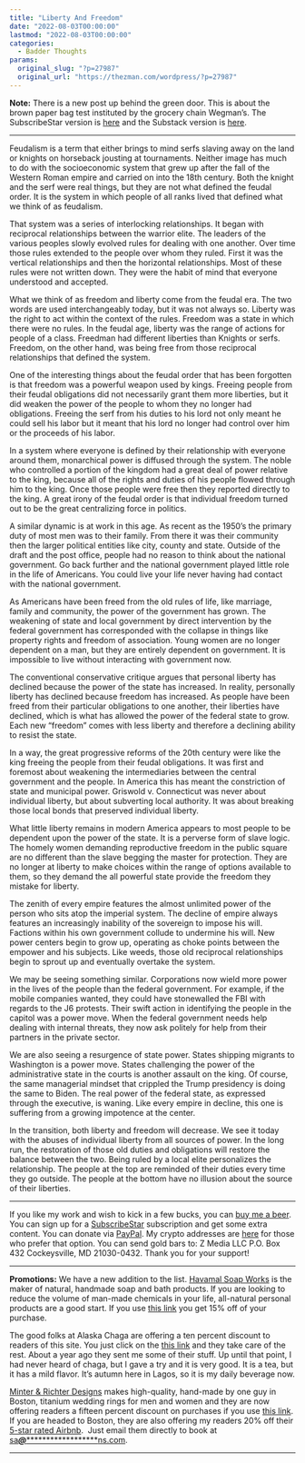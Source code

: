 ```yaml
---
title: "Liberty And Freedom"
date: "2022-08-03T00:00:00"
lastmod: "2022-08-03T00:00:00"
categories:
  - Badder Thoughts
params:
  original_slug: "?p=27987"
  original_url: "https://thezman.com/wordpress/?p=27987"
---
```


**Note:** There is a new post up behind the green door. This is about
the brown paper bag test instituted by the grocery chain Wegman’s. The
SubscribeStar version is
<a href="https://www.subscribestar.com/posts/666650" rel="noopener"
target="_blank">here</a> and the Substack version is
<a href="https://thedissident.substack.com/p/the-paper-bag-test?sd=pf"
rel="noopener" target="_blank">here</a>.

------------------------------------------------------------------------

Feudalism is a term that either brings to mind serfs slaving away on the
land or knights on horseback jousting at tournaments. Neither image has
much to do with the socioeconomic system that grew up after the fall of
the Western Roman empire and carried on into the 18th century. Both the
knight and the serf were real things, but they are not what defined the
feudal order. It is the system in which people of all ranks lived that
defined what we think of as feudalism.

That system was a series of interlocking relationships. It began with
reciprocal relationships between the warrior elite. The leaders of the
various peoples slowly evolved rules for dealing with one another. Over
time those rules extended to the people over whom they ruled. First it
was the vertical relationships and then the horizontal relationships.
Most of these rules were not written down. They were the habit of mind
that everyone understood and accepted.

What we think of as freedom and liberty come from the feudal era. The
two words are used interchangeably today, but it was not always so.
Liberty was the right to act within the context of the rules. Freedom
was a state in which there were no rules. In the feudal age, liberty was
the range of actions for people of a class. Freedman had different
liberties than Knights or serfs. Freedom, on the other hand, was being
free from those reciprocal relationships that defined the system.

One of the interesting things about the feudal order that has been
forgotten is that freedom was a powerful weapon used by kings. Freeing
people from their feudal obligations did not necessarily grant them more
liberties, but it did weaken the power of the people to whom they no
longer had obligations. Freeing the serf from his duties to his lord not
only meant he could sell his labor but it meant that his lord no longer
had control over him or the proceeds of his labor.

In a system where everyone is defined by their relationship with
everyone around them, monarchical power is diffused through the system.
The noble who controlled a portion of the kingdom had a great deal of
power relative to the king, because all of the rights and duties of his
people flowed through him to the king. Once those people were free then
they reported directly to the king. A great irony of the feudal order is
that individual freedom turned out to be the great centralizing force in
politics.

A similar dynamic is at work in this age. As recent as the 1950’s the
primary duty of most men was to their family. From there it was their
community then the larger political entities like city, county and
state. Outside of the draft and the post office, people had no reason to
think about the national government. Go back further and the national
government played little role in the life of Americans. You could live
your life never having had contact with the national government.

As Americans have been freed from the old rules of life, like marriage,
family and community, the power of the government has grown. The
weakening of state and local government by direct intervention by the
federal government has corresponded with the collapse in things like
property rights and freedom of association. Young women are no longer
dependent on a man, but they are entirely dependent on government. It is
impossible to live without interacting with government now.

The conventional conservative critique argues that personal liberty has
declined because the power of the state has increased. In reality,
personally liberty has declined because freedom has increased. As people
have been freed from their particular obligations to one another, their
liberties have declined, which is what has allowed the power of the
federal state to grow. Each new “freedom” comes with less liberty and
therefore a declining ability to resist the state.

In a way, the great progressive reforms of the 20th century were like
the king freeing the people from their feudal obligations. It was first
and foremost about weakening the intermediaries between the central
government and the people. In America this has meant the constriction of
state and municipal power. Griswold v. Connecticut was never about
individual liberty, but about subverting local authority. It was about
breaking those local bonds that preserved individual liberty.

What little liberty remains in modern America appears to most people to
be dependent upon the power of the state. It is a perverse form of slave
logic. The homely women demanding reproductive freedom in the public
square are no different than the slave begging the master for
protection. They are no longer at liberty to make choices within the
range of options available to them, so they demand the all powerful
state provide the freedom they mistake for liberty.

The zenith of every empire features the almost unlimited power of the
person who sits atop the imperial system. The decline of empire always
features an increasingly inability of the sovereign to impose his will.
Factions within his own government collude to undermine his will. New
power centers begin to grow up, operating as choke points between the
empower and his subjects. Like weeds, those old reciprocal relationships
begin to sprout up and eventually overtake the system.

We may be seeing something similar. Corporations now wield more power in
the lives of the people than the federal government. For example, if the
mobile companies wanted, they could have stonewalled the FBI with
regards to the J6 protests. Their swift action in identifying the people
in the capitol was a power move. When the federal government needs help
dealing with internal threats, they now ask politely for help from their
partners in the private sector.

We are also seeing a resurgence of state power. States shipping migrants
to Washington is a power move. States challenging the power of the
administrative state in the courts is another assault on the king. Of
course, the same managerial mindset that crippled the Trump presidency
is doing the same to Biden. The real power of the federal state, as
expressed through the executive, is waning. Like every empire in
decline, this one is suffering from a growing impotence at the center.

In the transition, both liberty and freedom will decrease. We see it
today with the abuses of individual liberty from all sources of power.
In the long run, the restoration of those old duties and obligations
will restore the balance between the two. Being ruled by a local elite
personalizes the relationship. The people at the top are reminded of
their duties every time they go outside. The people at the bottom have
no illusion about the source of their liberties.

------------------------------------------------------------------------

If you like my work and wish to kick in a few bucks, you can
<a href="https://www.buymeacoffee.com/mujolulu" rel="noopener"
target="_blank">buy me a beer</a>. You can sign up for a
<a href="https://www.subscribestar.com/the-z-blog" rel="noopener"
target="_blank">SubscribeStar</a> subscription and get some extra
content. You can donate via <a
href="https://www.paypal.com/donate/?cmd=_s-xclick&amp;hosted_button_id=UDAS2Q8JYA6CN&amp;source=url"
rel="noopener" target="_blank">PayPal</a>. My crypto addresses are
<a href="https://thezman.com/wordpress/?page_id=22713" rel="noopener"
target="_blank">here</a> for those who prefer that option. You can send
gold bars to: Z Media LLC P.O. Box 432 Cockeysville, MD 21030-0432.
Thank you for your support!

------------------------------------------------------------------------

**Promotions:** We have a new addition to the list.
<a href="https://havamalsoapworks.com/" rel="noopener"
target="_blank">Havamal Soap Works</a> is the maker of natural, handmade
soap and bath products. If you are looking to reduce the volume of
man-made chemicals in your life, all-natural personal products are a
good start. If you use
<a href="https://havamalsoapworks.com/discount/ZMAN" rel="noopener"
target="_blank">this link</a> you get 15% off of your purchase.

The good folks at Alaska Chaga are offering a ten percent discount to
readers of this site. You just click on the
<a href="https://alaskachaga.us/discount/ZMAN" rel="noopener noreferrer"
target="_blank">this link</a> and they take care of the rest. About a
year ago they sent me some of their stuff. Up until that point, I had
never heard of chaga, but I gave a try and it is very good. It is a tea,
but it has a mild flavor. It’s autumn here in Lagos, so it is my daily
beverage now.

<a href="https://www.minterandrichterdesigns.com/"
rel="noreferrer nofollow noopener" target="_blank">Minter &amp; Richter
Designs</a> makes high-quality, hand-made by one guy in Boston, titanium
wedding rings for men and women and they are now offering readers a
fifteen percent discount on purchases if you use
<a href="https://www.minterandrichterdesigns.com/discount/ZMAN"
rel="noreferrer nofollow noopener" target="_blank">this link</a>.
<span class="highlight"><span class="colour"><span class="font"><span class="size">If
you are headed to Boston, they are also offering my readers 20% off
their <a
href="https://www.airbnb.com/users/7988017/listings?user_id=7988017&amp;s=3"
rel="noopener noreferrer" target="_blank">5-star rated Airbnb</a>.  Just
email them directly to book at
<a href="mailto:sa***@*********************ns.com"
data-original-string="Y3A1fcT9rcEAG4hDNEAhFA==cb7e5tL9AXMmlTzd3mPTv5jfOCW7g8OKMvpyhn+KT/HG4KIigVGSbHsaAscYcJLwoGo"><span
class="apbct-email-encoder"
data-original-string="z7+4GLM7T6fTJIxBhWYouQ==cb7Odkkp8/OE5rDTry61Vrn11t5vLOdCdCiWlfLe9nSUvPQVDrcBYzrgYQQ/IzarcJG"
title="This contact has been encoded by Anti-Spam by CleanTalk. Click to decode. To finish the decoding make sure that JavaScript is enabled in your browser.">sa<span
class="apbct-blur">***</span>@<span
class="apbct-blur">*********************</span>ns.com</span></a>.</span></span></span></span>

------------------------------------------------------------------------

